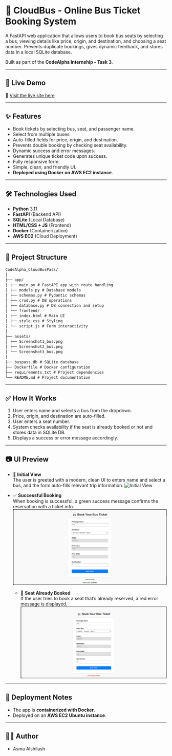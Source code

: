 # 🚌 CloudBus - Online Bus Ticket Booking System

A FastAPI web application that allows users to book bus seats by selecting a bus, viewing details like price, origin, and destination, and choosing a seat number. Prevents duplicate bookings, gives dynamic feedback, and stores data in a local SQLite database.

Built as part of the **CodeAlpha Internship - Task 3**.

---

## 📌 Live Demo
🔗 [Visit the live site here](http://13.48.43.247)  

---

## ✨ Features

- Book tickets by selecting bus, seat, and passenger name.
- Select from multiple buses.
- Auto-filled fields for price, origin, and destination.
- Prevents double booking by checking seat availability.
- Dynamic success and error messages.
- Generates unique ticket code upon success.
- Fully responsive form.
- Simple, clean, and friendly UI.
- **Deployed using Docker on AWS EC2 instance**.

---

## 🛠️ Technologies Used

- **Python** 3.11
- **FastAPI** (Backend API)
- **SQLite** (Local Database)
- **HTML/CSS + JS** (Frontend)
- **Docker** (Containerization)
- **AWS EC2** (Cloud Deployment)

---

## 📁 Project Structure

```
CodeAlpha_CloudBusPass/
│
├── app/
│ ├── main.py # FastAPI app with route handling
│ ├── models.py # Database models
│ ├── schemas.py # Pydantic schemas
│ ├── crud.py # DB operations
│ ├── database.py # DB connection and setup
│ └── frontend/
│ ├── index.html # Main UI
│ ├── style.css # Styling
│ └── script.js # Form interactivity
│
├── assets/
│ ├── Screenshot1_bus.png
│ ├── Screenshot2_bus.png
│ └── Screenshot3_bus.png
│
├── buspass.db # SQLite database
├── Dockerfile # Docker configuration
├── requirements.txt # Project dependencies
└── README.md # Project documentation
```

---

## ✅ How It Works

1. User enters name and selects a bus from the dropdown.
2. Price, origin, and destination are auto-filled.
3. User enters a seat number.
4. System checks availability if the seat is already booked or not and stores data in SQLite DB.
5. Displays a success or error message accordingly.

---

## 📷 UI Preview


- 🎫 **Initial View**  
  The user is greeted with a modern, clean UI to enters name and select a bus, and the form auto-fills relevant trip information.
  ![Initial View](assets/Screenshot1_bus.png)


- ✅ **Successful Booking**  
  When booking is successful, a green success message confirms the reservation with a ticket info.
  ![Success](assets/Screenshot2_bus.png)
  

  - 🚫 **Seat Already Booked**  
  If the user tries to book a seat that’s already reserved, a red error message is displayed.
  ![Error](assets/Screenshot3_bus.png)


---

## 🚀 Deployment Notes

- The app is **containerized with Docker**.
- Deployed on an **AWS EC2 Ubuntu instance**.

---

## 🧑‍💻 Author
- Asma Alshilash
